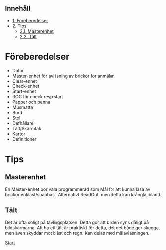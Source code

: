 <div id="table-of-contents">
<h2>Inneh&aring;ll</h2>
<div id="text-table-of-contents">
<ul>
<li><a href="#org2041a6a">1. Föreberedelser</a></li>
<li><a href="#org4cc8169">2. Tips</a>
<ul>
<li><a href="#org726b32f">2.1. Masterenhet</a></li>
<li><a href="#org4a18159">2.2. Tält</a></li>
</ul>
</li>
</ul>
</div>
</div>
<div class="OPTIONS">

</div>


<a id="org2041a6a"></a>

# Föreberedelser

-   Dator
-   Master-enhet för avläsning av brickor för anmälan
-   Clear-enhet
-   Check-enhet
-   Start-enhet
-   ROC för check resp start
-   Papper och penna
-   Musmatta
-   Bord
-   Stol
-   Defhållare
-   Tält/Skärmtak
-   Kartor
-   Definitioner


<a id="org4cc8169"></a>

# Tips


<a id="org726b32f"></a>

## Masterenhet

En Master-enhet bör vara programmerad som Mål för att kunna läsa av brickor enklast/snabbast. Alternativt ReadOut, men detta kan krångla ibland.


<a id="org4a18159"></a>

## Tält

Det är ofta soligt på tävlingsplatsen. Detta gör att bilden syns dåligt på bildskärmarna. Att ha ett tält är praktiskt för detta, det det både ger skugga, men även skyddar mot blåst och regn. Kan delas med målavläsningen.

[Start](https://sdaaish.github.io/OL-event/index.html)

